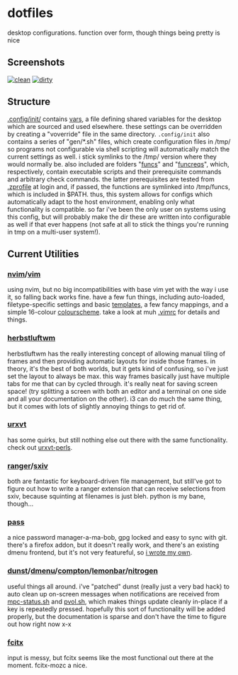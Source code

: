 # dotfiles

desktop configurations. function over form, though things being pretty is nice

## Screenshots

[![clean](https://airen-no-jikken.icu/img/scrot/current/clean_small.png)](https://airen-no-jikken.icu/img/scrot/current/clean.png) [![dirty](https://airen-no-jikken.icu/img/scrot/current/dirty_small.png)](https://airen-no-jikken.icu/img/scrot/current/dirty.png)

## Structure

[.config/init/](.config/init) contains [vars](.config/init/vars), a file
defining shared variables for the desktop which are sourced and used elsewhere.
these settings can be overridden by creating a "voverride" file in the same
directory. `.config/init` also contains a series of "gen/*.sh" files, which
create configuration files in /tmp/ so programs not configurable via shell
scripting will automatically match the current settings as well. i stick
symlinks to the /tmp/ version where they would normally be. also included are
folders "[funcs](.config/init/funcs/)" and
"[funcreqs](.config/init/funcreqs/)", which, respectively, contain executable
scripts and their prerequisite commands and arbitrary check commands. the
latter prerequisites are tested from [.zprofile](.zprofile) at login and, if
passed, the functions are symlinked into /tmp/funcs, which is included in
$PATH. thus, this system allows for configs which automatically adapt to the
host environment, enabling only what functionality is compatible. so far i've
been the only user on systems using this config, but will probably make the dir
these are written into configurable as well if that ever happens (not safe at
all to stick the things you're running in tmp on a multi-user system!).

## Current Utilities

### [nvim](https://neovim.io/)/[vim](https://www.vim.org/)

using nvim, but no big incompatibilities with base vim yet with the way i use
it, so falling back works fine. have a few fun things, including auto-loaded,
filetype-specific settings and basic [templates](.vim/skel), a few fancy
mappings, and a simple 16-colour [colourscheme](.vim/colors/shmibs.vim). take a
look at muh [.vimrc](.vimrc) for details and things.

### [herbstluftwm](http://herbstluftwm.org/)

herbstluftwm has the really interesting concept of
allowing manual tiling of frames and then providing automatic layouts for
inside those frames. in theory, it's the best of both worlds, but it gets kind
of confusing, so i've just set the layout to always be max. this way frames
basically just have multiple tabs for me that can by cycled through. it's
really neat for saving screen space! (try splitting a screen with both an
editor and a terminal on one side and all your documentation on the other). i3
can do much the same thing, but it comes with lots of slightly annoying things
to get rid of.

### [urxvt](http://software.schmorp.de/pkg/rxvt-unicode.html)

has some quirks, but still nothing else out there with the same functionality.
check out [urxvt-perls](https://github.com/muennich/urxvt-perls).

### [ranger](https://ranger.github.io/)/[sxiv](https://github.com/muennich/sxiv)

both are fantastic for keyboard-driven file management, but still've got to
figure out how to write a ranger extension that can receive selections from
sxiv, because squinting at filenames is just bleh. python is my bane, though...

### [pass](https://www.passwordstore.org/)

a nice password manager-a-ma-bob, gpg locked and easy to sync with git. there's
a firefox addon, but it doesn't really work, and there's an existing dmenu
frontend, but it's not very featureful, so [i wrote my
own](.config/herbstluftwm/pass.sh).

### [dunst](https://github.com/dunst-project/dunst)/[dmenu](https://bitbucket.org/melek/dmenu2)/[compton](https://github.com/chjj/compton)/[lemonbar](https://github.com/krypt-n/bar)/[nitrogen](http://projects.l3ib.org/nitrogen/)

useful things all around. i've "patched" dunst (really just a very bad hack) to
auto clean up on-screen messages when notifications are received from
[mpc-status.sh](.config/herbstluftwm/mpc-status.sh) and
[pvol.sh](.config/herbstluftwm/pvol.sh), which makes things update cleanly
in-place if a key is repeatedly pressed. hopefully this sort of functionality
will be added properly, but the documentation is sparse and don't have the time
to figure out how right now x-x

### [fcitx](http://fcitx-im.org)

input is messy, but fcitx seems like the most functional out there at the
moment. fcitx-mozc a nice.
